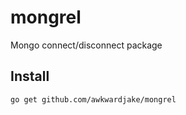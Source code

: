 # mongrel

Mongo connect/disconnect package

## Install

```text
go get github.com/awkwardjake/mongrel
```
